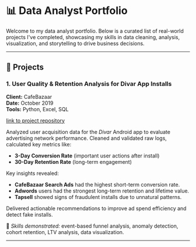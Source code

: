 # 📊 Data Analyst Portfolio

Welcome to my data analyst portfolio. Below is a curated list of real-world projects I've completed, showcasing my skills in data cleaning, analysis, visualization, and storytelling to drive business decisions.

---

## 🚀 Projects

### 1. **User Quality & Retention Analysis for Divar App Installs**
**Client:** CafeBazaar  
**Date:** October 2019  
**Tools:** Python, Excel, SQL  

[link to project repository](https://github.com/mahdinasseri/Ads-Networks-Performance-and-Fraud-Analysis)

Analyzed user acquisition data for the *Divar* Android app to evaluate advertising network performance. Cleaned and validated raw logs, calculated key metrics like:
- **3-Day Conversion Rate** (important user actions after install)
- **30-Day Retention Rate** (long-term engagement)

Key insights revealed:
- **CafeBazaar Search Ads** had the highest short-term conversion rate.
- **Adwords** users had the strongest long-term retention and lifetime value.
- **Tapsell** showed signs of fraudulent installs due to unnatural patterns.

Delivered actionable recommendations to improve ad spend efficiency and detect fake installs.

📎 *Skills demonstrated:* event-based funnel analysis, anomaly detection, cohort retention, LTV analysis, data visualization.

---

<!-- Add more projects in the format below:

### 2. **[Project Title]**
**Client:** [Client or Company Name]  
**Date:** [Month/Year]  
**Tools:** [Tech stack]

[Brief description of the business problem, your analysis process, key findings, and impact.]

📎 *Skills demonstrated:* [Key skills]

-->
